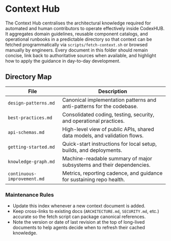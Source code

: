 # Context Hub

The Context Hub centralises the architectural knowledge required for automated and human
contributors to operate effectively inside CodexHUB. It aggregates domain guidelines,
reusable component catalogs, and operational runbooks in a predictable directory so that
context can be fetched programmatically via `scripts/fetch-context.sh` or browsed manually by
engineers. Every document in this folder should remain concise, link back to authoritative
sources when available, and highlight how to apply the guidance in day-to-day development.

## Directory Map

| File                        | Description                                                               |
| --------------------------- | ------------------------------------------------------------------------- |
| `design-patterns.md`        | Canonical implementation patterns and anti-patterns for the codebase.     |
| `best-practices.md`         | Consolidated coding, testing, security, and operational practices.        |
| `api-schemas.md`            | High-level view of public APIs, shared data models, and validation flows. |
| `getting-started.md`        | Quick-start instructions for local setup, builds, and deployments.        |
| `knowledge-graph.md`        | Machine-readable summary of major subsystems and their dependencies.      |
| `continuous-improvement.md` | Metrics, reporting cadence, and guidance for sustaining repo health.      |

### Maintenance Rules

- Update this index whenever a new context document is added.
- Keep cross-links to existing docs (`ARCHITECTURE.md`, `SECURITY.md`, etc.) accurate so the
  fetch script can package canonical references.
- Note the version or date of last revision at the top of long-lived documents to help agents
  decide when to refresh their cached knowledge.
